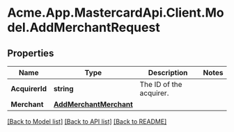 # Acme.App.MastercardApi.Client.Model.AddMerchantRequest

## Properties

Name | Type | Description | Notes
------------ | ------------- | ------------- | -------------
**AcquirerId** | **string** | The ID of the acquirer. | 
**Merchant** | [**AddMerchantMerchant**](AddMerchantMerchant.md) |  | 

[[Back to Model list]](../README.md#documentation-for-models) [[Back to API list]](../README.md#documentation-for-api-endpoints) [[Back to README]](../README.md)

